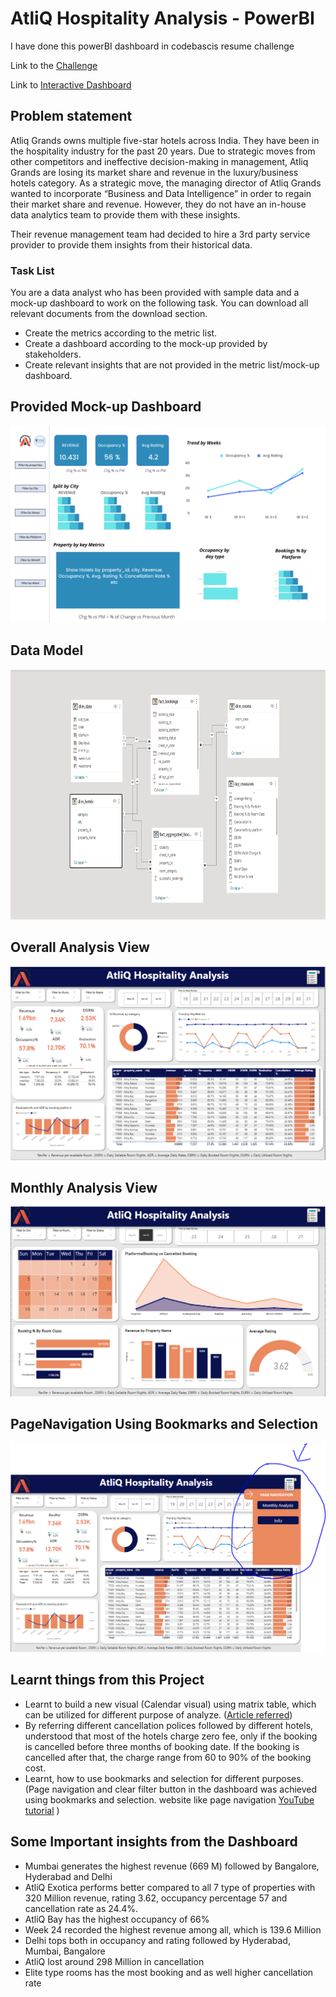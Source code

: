 # AtliQ Hospitality Analysis - PowerBI

I have done this powerBI dashboard in codebascis resume challenge

Link to the [Challenge](https://codebasics.io/challenge/codebasics-resume-project-challenge)

Link to [Interactive Dashboard](https://shorturl.at/epxLW)


## Problem statement

Atliq Grands owns multiple five-star hotels across India. They have been in the hospitality industry for the past 20 years. Due to strategic moves from other competitors and ineffective decision-making in management, Atliq Grands are losing its market share and revenue in the luxury/business hotels category. As a strategic move, the managing director of Atliq Grands wanted to incorporate “Business and Data Intelligence” in order to regain their market share and revenue. However, they do not have an in-house data analytics team to provide them with these insights.

Their revenue management team had decided to hire a 3rd party service provider to provide them insights from their historical data.

### Task List

You are a data analyst who has been provided with sample data and a mock-up dashboard to work on the following task. You can download all relevant documents from the download section.

- Create the metrics according to the metric list. 
- Create a dashboard according to the mock-up provided by stakeholders. 
- Create relevant insights that are not provided in the metric list/mock-up dashboard.

## Provided Mock-up Dashboard
<p align="center">
    <img src="https://github.com/neerajaChoragudi/HospitalityDomain/blob/main/HDresources/mock%20up%20dashboard_atliq%20grands.png">
</p>


## Data Model

<p align="center">
    <img src='https://github.com/neerajaChoragudi/HospitalityDomain/blob/main/HDresources/HDdatamodel.PNG' height="400">
</p>


## Overall Analysis View

<p align="center">
    <img src='https://github.com/neerajaChoragudi/HospitalityDomain/blob/main/HDresources/HDhomepage.PNG' width="600">
</p>

## Monthly Analysis View

<p align="center">
    <img src='https://github.com/neerajaChoragudi/HospitalityDomain/blob/main/HDresources/HDmonthlyanalysis.PNG' width="600">
</p>

## PageNavigation Using Bookmarks and Selection

<p align="center">
    <img src='https://github.com/neerajaChoragudi/HospitalityDomain/blob/main/HDresources/HDpagenavigation.PNG' width="600">
</p>

## Learnt things from this Project 

- Learnt to build a new visual (Calendar visual) using matrix table, which can be utilized for different purpose of analyze. ([Article referred](https://www.linkedin.com/pulse/calendar-matrix-syed-ahmed-ali/?trackingId=VgyLpo%2BYxVRs8tD03PXcPQ%3D%3D))
- By referring different cancellation polices followed by different hotels, understood that most of the hotels charge zero fee, only if the booking is cancelled before three months of booking date. If the booking is cancelled after that, the charge range from 60 to 90% of the booking cost.
- Learnt, how to use bookmarks and selection for different purposes. (Page navigation and clear filter button in the dashboard was achieved using bookmarks and selection. website like page navigation [YouTube tutorial](https://www.youtube.com/watch?v=xCSYLrcLW00)   )


## Some Important insights from the Dashboard

- Mumbai generates the highest revenue (669 M) followed by Bangalore, Hyderabad and Delhi
- AtliQ Exotica performs better compared to all 7 type of properties with 320 Million revenue, rating 3.62, occupancy 
  percentage 57 and cancellation rate as 24.4%.
- AtliQ Bay has the highest occupancy of 66%
- Week 24 recorded the highest revenue among all, which is 139.6 Million
- Delhi tops both in occupancy and rating followed by Hyderabad, Mumbai, Bangalore
- AtliQ lost around 298 Million in cancellation 
- Elite type rooms has the most booking and as well higher cancellation rate


